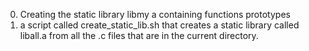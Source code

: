 0. Creating the static library libmy a containing functions prototypes
1. a script called create_static_lib.sh that creates a static library called liball.a from all the .c files that are in the current directory.
